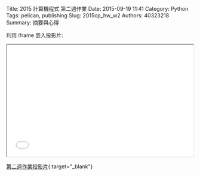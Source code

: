 Title: 2015 計算機程式 第二週作業
Date: 2015-09-19 11:41
Category: Python
Tags: pelican, publishing
Slug: 2015cp_hw_w2
Authors: 40323218
Summary: 摘要與心得

利用 iframe 嵌入投影片:

<iframe src="40323218_cp_w2_p.html" width="500" height="300"></iframe>

[第二週作業投影片](40323218_cp_w2_p.html){:target="_blank"}